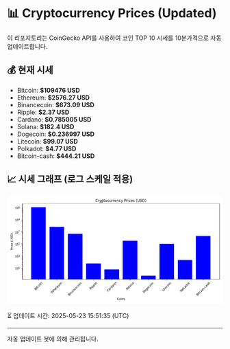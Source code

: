 
# 📊 Cryptocurrency Prices (Updated)

이 리포지토리는 CoinGecko API를 사용하여 코인 TOP 10 시세를 10분가격으로 자동 업데이트합니다.

## 💰 현재 시세
- Bitcoin: **$109476 USD**
- Ethereum: **$2576.27 USD**
- Binancecoin: **$673.09 USD**
- Ripple: **$2.37 USD**
- Cardano: **$0.785005 USD**
- Solana: **$182.4 USD**
- Dogecoin: **$0.236997 USD**
- Litecoin: **$99.07 USD**
- Polkadot: **$4.77 USD**
- Bitcoin-cash: **$444.21 USD**

## 📈 시세 그래프 (로그 스케일 적용)
![Crypto Prices](crypto_prices.png)

⏳ 업데이트 시간: 2025-05-23 15:51:35 (UTC)

---
자동 업데이트 봇에 의해 관리됩니다.

